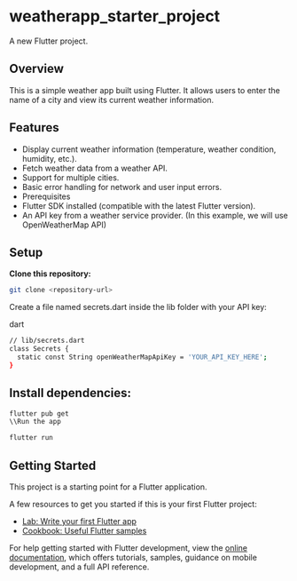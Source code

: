 # weatherapp_starter_project

A new Flutter project.

## Overview
This is a simple weather app built using Flutter. It allows users to enter the name of a city and view its current weather information.

## Features
- Display current weather information (temperature, weather condition, humidity, etc.).
- Fetch weather data from a weather API.
- Support for multiple cities.
- Basic error handling for network and user input errors.
- Prerequisites
- Flutter SDK installed (compatible with the latest Flutter version).
- An API key from a weather service provider. (In this example, we will use OpenWeatherMap API)

## Setup
**Clone this repository:**
```bash
git clone <repository-url>
```
Create a file named secrets.dart inside the lib folder with your API key:

dart
```bash
// lib/secrets.dart
class Secrets {
  static const String openWeatherMapApiKey = 'YOUR_API_KEY_HERE';
}
```

## Install dependencies:
```bash
flutter pub get
\\Run the app
```
```bash
flutter run
```

## Getting Started

This project is a starting point for a Flutter application.

A few resources to get you started if this is your first Flutter project:

- [Lab: Write your first Flutter app](https://docs.flutter.dev/get-started/codelab)
- [Cookbook: Useful Flutter samples](https://docs.flutter.dev/cookbook)

For help getting started with Flutter development, view the
[online documentation](https://docs.flutter.dev/), which offers tutorials,
samples, guidance on mobile development, and a full API reference.
